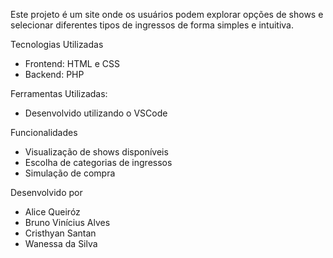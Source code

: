 Este projeto é um site onde os usuários podem explorar opções de shows e selecionar diferentes tipos de ingressos de forma simples e intuitiva.

Tecnologias Utilizadas
- Frontend: HTML e CSS
- Backend: PHP

Ferramentas Utilizadas:
- Desenvolvido utilizando o VSCode

Funcionalidades
- Visualização de shows disponíveis
- Escolha de categorias de ingressos
- Simulação de compra

Desenvolvido por
- Alice Queiróz
- Bruno Vinícius Alves
- Cristhyan Santan
- Wanessa da Silva
